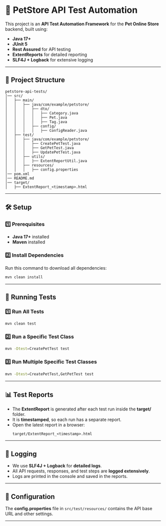 # 🐾 PetStore API Test Automation

This project is an **API Test Automation Framework** for the **Pet Online Store** backend, built using:
- **Java 17+**
- **JUnit 5**
- **Rest Assured** for API testing
- **ExtentReports** for detailed reporting
- **SLF4J + Logback** for extensive logging

---

## 📂 Project Structure

```
petstore-api-tests/
│── src/
│   ├── main/
│   │   ├── java/com/example/petstore/
│   │   │   ├── dto/
│   │   │   │   ├── Category.java
│   │   │   │   ├── Pet.java
│   │   │   │   ├── Tag.java
│   │   │   ├── config/
│   │   │   │   ├── ConfigReader.java
│   ├── test/
│   │   ├── java/com/example/petstore/
│   │   │   ├── CreatePetTest.java
│   │   │   ├── GetPetTest.java
│   │   │   ├── UpdatePetTest.java
│   │   ├── utils/
│   │   │   ├── ExtentReportUtil.java
│   │   ├── resources/
│   │   │   ├── config.properties
│── pom.xml                      
│── README.md                    
│── target/                      
│   ├── ExtentReport_<timestamp>.html  
```

---

## 🛠️ Setup

### 1️⃣ Prerequisites
- **Java 17+** installed
- **Maven** installed

### 2️⃣ Install Dependencies
Run this command to download all dependencies:
```bash
mvn clean install
```

---

## 🚀 Running Tests

### 1️⃣ Run All Tests
```bash
mvn clean test
```

### 2️⃣ Run a Specific Test Class
```bash
mvn -Dtest=CreatePetTest test
```

### 3️⃣ Run Multiple Specific Test Classes
```bash
mvn -Dtest=CreatePetTest,GetPetTest test
```

---

## 📊 Test Reports

- The **ExtentReport** is generated after each test run inside the **target/** folder.
- It is **timestamped**, so each run has a separate report.
- Open the latest report in a browser:
  ```
  target/ExtentReport_<timestamp>.html
  ```

---

## 📜 Logging

- We use **SLF4J + Logback** for **detailed logs**.
- All API requests, responses, and test steps are **logged extensively**.
- Logs are printed in the console and saved in the reports.

---

## 🔧 Configuration

The **config.properties** file in `src/test/resources/` contains the API base URL and other settings.  

---
